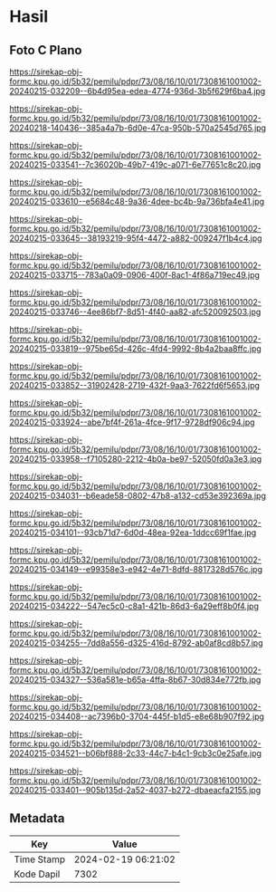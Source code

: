 # Hasil

## Foto C Plano

https://sirekap-obj-formc.kpu.go.id/5b32/pemilu/pdpr/73/08/16/10/01/7308161001002-20240215-032209--6b4d95ea-edea-4774-936d-3b5f629f6ba4.jpg

https://sirekap-obj-formc.kpu.go.id/5b32/pemilu/pdpr/73/08/16/10/01/7308161001002-20240218-140436--385a4a7b-6d0e-47ca-950b-570a2545d765.jpg

https://sirekap-obj-formc.kpu.go.id/5b32/pemilu/pdpr/73/08/16/10/01/7308161001002-20240215-033541--7c36020b-49b7-419c-a071-6e77651c8c20.jpg

https://sirekap-obj-formc.kpu.go.id/5b32/pemilu/pdpr/73/08/16/10/01/7308161001002-20240215-033610--e5684c48-9a36-4dee-bc4b-9a736bfa4e41.jpg

https://sirekap-obj-formc.kpu.go.id/5b32/pemilu/pdpr/73/08/16/10/01/7308161001002-20240215-033645--38193219-95f4-4472-a882-009247f1b4c4.jpg

https://sirekap-obj-formc.kpu.go.id/5b32/pemilu/pdpr/73/08/16/10/01/7308161001002-20240215-033715--783a0a09-0906-400f-8ac1-4f86a719ec49.jpg

https://sirekap-obj-formc.kpu.go.id/5b32/pemilu/pdpr/73/08/16/10/01/7308161001002-20240215-033746--4ee86bf7-8d51-4f40-aa82-afc520092503.jpg

https://sirekap-obj-formc.kpu.go.id/5b32/pemilu/pdpr/73/08/16/10/01/7308161001002-20240215-033819--975be65d-426c-4fd4-9992-8b4a2baa8ffc.jpg

https://sirekap-obj-formc.kpu.go.id/5b32/pemilu/pdpr/73/08/16/10/01/7308161001002-20240215-033852--31902428-2719-432f-9aa3-7622fd6f5653.jpg

https://sirekap-obj-formc.kpu.go.id/5b32/pemilu/pdpr/73/08/16/10/01/7308161001002-20240215-033924--abe7bf4f-261a-4fce-9f17-9728df906c94.jpg

https://sirekap-obj-formc.kpu.go.id/5b32/pemilu/pdpr/73/08/16/10/01/7308161001002-20240215-033958--f7105280-2212-4b0a-be97-52050fd0a3e3.jpg

https://sirekap-obj-formc.kpu.go.id/5b32/pemilu/pdpr/73/08/16/10/01/7308161001002-20240215-034031--b6eade58-0802-47b8-a132-cd53e392369a.jpg

https://sirekap-obj-formc.kpu.go.id/5b32/pemilu/pdpr/73/08/16/10/01/7308161001002-20240215-034101--93cb71d7-6d0d-48ea-92ea-1ddcc69f1fae.jpg

https://sirekap-obj-formc.kpu.go.id/5b32/pemilu/pdpr/73/08/16/10/01/7308161001002-20240215-034149--e99358e3-e942-4e71-8dfd-8817328d576c.jpg

https://sirekap-obj-formc.kpu.go.id/5b32/pemilu/pdpr/73/08/16/10/01/7308161001002-20240215-034222--547ec5c0-c8a1-421b-86d3-6a29eff8b0f4.jpg

https://sirekap-obj-formc.kpu.go.id/5b32/pemilu/pdpr/73/08/16/10/01/7308161001002-20240215-034255--7dd8a556-d325-416d-8792-ab0af8cd8b57.jpg

https://sirekap-obj-formc.kpu.go.id/5b32/pemilu/pdpr/73/08/16/10/01/7308161001002-20240215-034327--536a581e-b65a-4ffa-8b67-30d834e772fb.jpg

https://sirekap-obj-formc.kpu.go.id/5b32/pemilu/pdpr/73/08/16/10/01/7308161001002-20240215-034408--ac7396b0-3704-445f-b1d5-e8e68b907f92.jpg

https://sirekap-obj-formc.kpu.go.id/5b32/pemilu/pdpr/73/08/16/10/01/7308161001002-20240215-034521--b06bf888-2c33-44c7-b4c1-9cb3c0e25afe.jpg

https://sirekap-obj-formc.kpu.go.id/5b32/pemilu/pdpr/73/08/16/10/01/7308161001002-20240215-033401--905b135d-2a52-4037-b272-dbaeacfa2155.jpg


## Metadata

| Key        | Value               |
| ---------- | ------------------- |
| Time Stamp | 2024-02-19 06:21:02 |
| Kode Dapil | 7302                |




